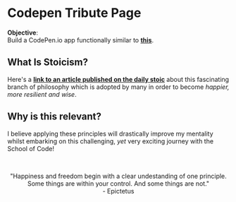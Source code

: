 # Codepen Tribute Page

 **Objective**: <br>
Build a CodePen.io app functionally similar to **[this](https://codepen.io/freeCodeCamp/full/zNqgVx)**.

## What Is Stoicism?

Here's a **[link to an article published on the daily stoic](https://dailystoic.com/what-is-stoicism-a-definition-3-stoic-exercises-to-get-you-started/)** about this fascinating branch of philosophy which is adopted by many in order to become *happier, more resilient and wise*.

## Why is this relevant?

I believe applying these principles will drastically improve my mentality whilst embarking on this challenging, *yet* very exciting journey with the School of Code!

<br>

<p align="center"> "Happiness and freedom begin with a clear undestanding of one principle. Some things are within your control. And some things are not." <br>
- Epictetus
 </p>